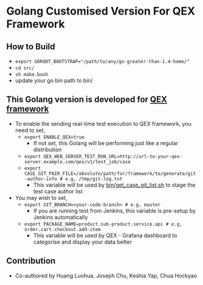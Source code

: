# Golang Customised Version For QEX Framework

## How to Build
* `export GOROOT_BOOTSTRAP="/path/to/any/go-greater-than-1.4-home/"`
* `cd src/`
* `sh make.bash`
* update your go bin path to bin/

## This Golang version is developed for [QEX framework](https://github.com/luohuahuang/qex/blob/main/README.md)
* To enable the sending real-time test execution to QEX framework, you need to set,
    * `export ENABLE_QEX=true`
        * If not set, this Golang will be performing just like a regular distribution
    * `export QEX_WEB_SERVER_TEST_RUN_URL=http://url-to-your-qex-server.example.com/qex/v1/test_job/case`
    * `export CASE_GIT_PAIR_FILE=/absolute/path/for/framework/to/generate/git-author-info # e.g, /tmp/git-log.txt`
        * This variable will be used by [bin/get_case_git_list.sh](bin/get_case_git_list.sh) to stage the test case author list
* You may wish to set,
    * `export GIT_BRANCH=<your-code-branch> # e.g, master`
        * If you are running test from Jenkins, this variable is pre-setup by Jenkins automatically
    * `export PACKAGE_NAME=product.sub-product.service.api # e.g, order.cart.checkout.add-item`
        * This variable will be used by QEX - Grafana dashboard to categorise and display your data better
        
## Contribution
* Co-authored by Huang Luohua, Joseph Chu, Keshia Yap, Chua Hockyao
